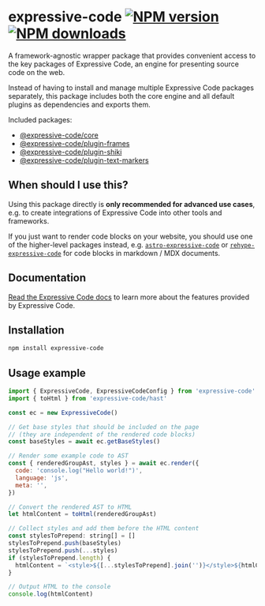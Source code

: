 # expressive-code [![NPM version](https://img.shields.io/npm/v/expressive-code.svg)](https://www.npmjs.com/package/expressive-code) [![NPM downloads](https://img.shields.io/npm/dm/expressive-code.svg)](https://npmjs.org/package/expressive-code)

A framework-agnostic wrapper package that provides convenient access to the key packages of Expressive Code, an engine for presenting source code on the web.

Instead of having to install and manage multiple Expressive Code packages separately, this package includes both the core engine and all default plugins as dependencies and exports them.

Included packages:

- [@expressive-code/core](https://github.com/expressive-code/expressive-code/blob/main/packages/%40expressive-code/core/README.md)
- [@expressive-code/plugin-frames](https://github.com/expressive-code/expressive-code/blob/main/packages/%40expressive-code/plugin-frames/README.md)
- [@expressive-code/plugin-shiki](https://github.com/expressive-code/expressive-code/blob/main/packages/%40expressive-code/plugin-shiki/README.md)
- [@expressive-code/plugin-text-markers](https://github.com/expressive-code/expressive-code/blob/main/packages/%40expressive-code/plugin-text-markers/README.md)

## When should I use this?

Using this package directly is **only recommended for advanced use cases**, e.g. to create integrations of Expressive Code into other tools and frameworks.

If you just want to render code blocks on your website, you should use one of the higher-level packages instead, e.g. [`astro-expressive-code`](https://www.npmjs.com/package/astro-expressive-code) or [`rehype-expressive-code`](https://www.npmjs.com/package/rehype-expressive-code) for code blocks in markdown / MDX documents.

## Documentation

[Read the Expressive Code docs](https://expressive-code.com/) to learn more about the features provided by Expressive Code.

## Installation

```bash
npm install expressive-code
```

## Usage example

```js
import { ExpressiveCode, ExpressiveCodeConfig } from 'expressive-code'
import { toHtml } from 'expressive-code/hast'

const ec = new ExpressiveCode()

// Get base styles that should be included on the page
// (they are independent of the rendered code blocks)
const baseStyles = await ec.getBaseStyles()

// Render some example code to AST
const { renderedGroupAst, styles } = await ec.render({
  code: 'console.log("Hello world!")',
  language: 'js',
  meta: '',
})

// Convert the rendered AST to HTML
let htmlContent = toHtml(renderedGroupAst)

// Collect styles and add them before the HTML content
const stylesToPrepend: string[] = []
stylesToPrepend.push(baseStyles)
stylesToPrepend.push(...styles)
if (stylesToPrepend.length) {
  htmlContent = `<style>${[...stylesToPrepend].join('')}</style>${htmlContent}`
}

// Output HTML to the console
console.log(htmlContent)
```
